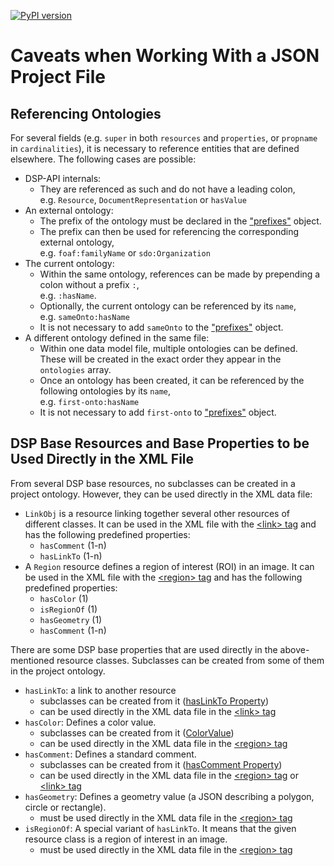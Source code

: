 [![PyPI version](https://badge.fury.io/py/dsp-tools.svg)](https://badge.fury.io/py/dsp-tools)

# Caveats when Working With a JSON Project File

## Referencing Ontologies

For several fields (e.g. `super` in both `resources` and `properties`, or `propname` in `cardinalities`),
it is necessary to reference entities that are defined elsewhere. The following cases are possible:

- DSP-API internals: 
    - They are referenced as such and do not have a leading colon,  
      e.g. `Resource`, `DocumentRepresentation` or `hasValue`
- An external ontology: 
    - The prefix of the ontology must be declared in the ["prefixes"](./overview.md#prefixes) object.
    - The prefix can then be used for referencing the corresponding external ontology,  
      e.g. `foaf:familyName` or `sdo:Organization`
- The current ontology: 
    - Within the same ontology, references can be made by prepending a colon without a prefix `:`,  
      e.g. `:hasName`.
    - Optionally, the current ontology can be referenced by its `name`,  
      e.g. `sameOnto:hasName`
    - It is not necessary to add `sameOnto` to the ["prefixes"](./overview.md#prefixes) object.
- A different ontology defined in the same file: 
    - Within one data model file, multiple ontologies can be defined.
      These will be created in the exact order they appear in the `ontologies` array. 
    - Once an ontology has been created,
      it can be referenced by the following ontologies by its `name`,  
      e.g. `first-onto:hasName`
    - It is not necessary to add `first-onto` to ["prefixes"](./overview.md#prefixes) object.




## DSP Base Resources and Base Properties to be Used Directly in the XML File

From several DSP base resources, no subclasses can be created in a project ontology. 
However, they can be used directly in the XML data file:

- `LinkObj` is a resource linking together several other resources of different classes. 
  It can be used in the XML file with the [&lt;link&gt; tag](../xml-data-file.md#link) and 
  has the following predefined properties:
    - `hasComment` (1-n)
    - `hasLinkTo` (1-n)
- A `Region` resource defines a region of interest (ROI) in an image. 
  It can be used in the XML file with the [&lt;region&gt; tag](../xml-data-file.md#region) and 
  has the following predefined properties:
    - `hasColor` (1)
    - `isRegionOf` (1)
    - `hasGeometry` (1)
    - `hasComment` (1-n)

There are some DSP base properties that are used directly in the above-mentioned resource classes. 
Subclasses can be created from some of them in the project ontology.

- `hasLinkTo`: a link to another resource
    - subclasses can be created from it ([hasLinkTo Property](./ontologies.md#haslinkto-property))
    - can be used directly in the XML data file in the [&lt;link&gt; tag](../xml-data-file.md#link)
- `hasColor`: Defines a color value. 
    - subclasses can be created from it ([ColorValue](./ontologies.md#colorvalue))
    - can be used directly in the XML data file in the [&lt;region&gt; tag](../xml-data-file.md#region)
- `hasComment`: Defines a standard comment. 
    - subclasses can be created from it ([hasComment Property](./ontologies.md#hascomment-property))
    - can be used directly in the XML data file in the [&lt;region&gt; tag](../xml-data-file.md#region) or 
      [&lt;link&gt; tag](../xml-data-file.md#link)
- `hasGeometry`: Defines a geometry value (a JSON describing a polygon, circle or rectangle). 
    - must be used directly in the XML data file in the [&lt;region&gt; tag](../xml-data-file.md#region)
- `isRegionOf`: A special variant of `hasLinkTo`. 
  It means that the given resource class is a region of interest in an image. 
    - must be used directly in the XML data file in the [&lt;region&gt; tag](../xml-data-file.md#region)
